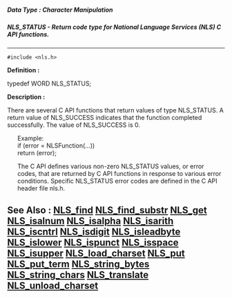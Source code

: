 ##### Data Type : Character Manipulation
##### NLS_STATUS - Return code type for National Language Services (NLS) C API functions.
---
```
#include <nls.h>
```

**Definition :**

typedef WORD NLS_STATUS;

**Description :**

There are several C API functions that return values of type NLS_STATUS. A return value of NLS_SUCCESS indicates that the function completed successfully. The value of NLS_SUCCESS is 0.<br>

<ul>Example:<br>
if (error = NLSFunction(...))<br>
     return (error);</ul>

<ul>The C API defines various non-zero NLS_STATUS values, or error codes, that are returned by C API functions in response to various error conditions. Specific NLS_STATUS error codes are defined in the C API header file nls.h.</ul>



**See Also :**
[NLS_find](/domino-c-api-docs/reference/Func/NLS_find)
[NLS_find_substr](/domino-c-api-docs/reference/Func/NLS_find_substr)
[NLS_get](/domino-c-api-docs/reference/Func/NLS_get)
[NLS_isalnum](/domino-c-api-docs/reference/Func/NLS_isalnum)
[NLS_isalpha](/domino-c-api-docs/reference/Func/NLS_isalpha)
[NLS_isarith](/domino-c-api-docs/reference/Func/NLS_isarith)
[NLS_iscntrl](/domino-c-api-docs/reference/Func/NLS_iscntrl)
[NLS_isdigit](/domino-c-api-docs/reference/Func/NLS_isdigit)
[NLS_isleadbyte](/domino-c-api-docs/reference/Func/NLS_isleadbyte)
[NLS_islower](/domino-c-api-docs/reference/Func/NLS_islower)
[NLS_ispunct](/domino-c-api-docs/reference/Func/NLS_ispunct)
[NLS_isspace](/domino-c-api-docs/reference/Func/NLS_isspace)
[NLS_isupper](/domino-c-api-docs/reference/Func/NLS_isupper)
[NLS_load_charset](/domino-c-api-docs/reference/Func/NLS_load_charset)
[NLS_put](/domino-c-api-docs/reference/Func/NLS_put)
[NLS_put_term](/domino-c-api-docs/reference/Func/NLS_put_term)
[NLS_string_bytes](/domino-c-api-docs/reference/Func/NLS_string_bytes)
[NLS_string_chars](/domino-c-api-docs/reference/Func/NLS_string_chars)
[NLS_translate](/domino-c-api-docs/reference/Func/NLS_translate)
[NLS_unload_charset](/domino-c-api-docs/reference/Func/NLS_unload_charset)
---
